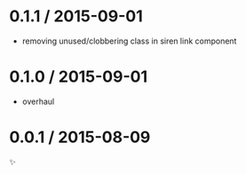 
0.1.1 / 2015-09-01
==================

  * removing unused/clobbering class in siren link component

0.1.0 / 2015-09-01
==================

  * overhaul

0.0.1 / 2015-08-09
==================

:sparkles:
